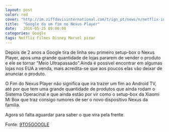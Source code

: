 ```yaml
---
layout: post
color: red
cover: "http://im.ziffdavisinternational.com/t/ign_pt/news/n/netflix-in/netflix-intends-to-stop-subscribers-using-internat_6m37.1920.jpg"
title:  "Google da um fim no Nexus Player"
date:   2016-05-25 09:00:00
categories: Google
tags: Netflix Filmes Disney Marvel pixar
---
```

Depois de 2 anos a Google tira de linha seu primeiro setup-box o Nexus Player, apos uma grande quantidade de lojas pararem de vender o produto e ele se tornar "Meio Ultrapassado".Ainda é possivel encontrar em algumas lojas nos EUA a venda, mais acredita-se que aos poucos elas vão deixar de anunciar o produto.

O Fim do Nexus Player não significa que ira trazer um fim ao Android TV, até por que tem uma grande quantidade de produtos que ainda rodam o Sistema Operacinal e que ainda estão por vir como o setup-box da Xiaomi Mi Box que traz consigo rumores de ser o novo dispositivo Nexus da familia.

Agora só falta aguardar para saber o que vira pela frente.

Fonte: <a href="http://9to5google.com/2016/05/24/nexus-player-discontinued/">9TO5GOOGLE</a>
